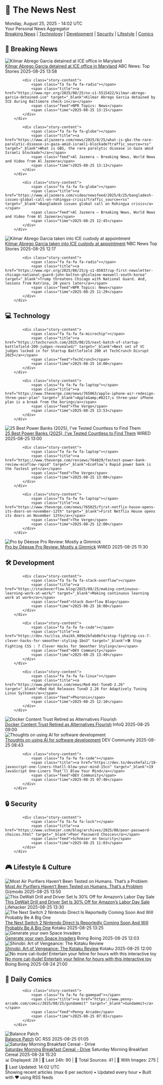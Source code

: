 <!-- Processing 54 RSS feeds at 2025-08-25 14:01:49 UTC -->
<!-- Processing: Penny Arcade -->
<!-- Processing: Poorly Drawn Lines -->
<!-- Processing: CNN Breaking News -->
<!-- Processing: BBC World News -->
<!-- Processing: Al Jazeera Breaking News -->
<!-- Processing: NPR News -->
<!-- Processing: CBC News -->
<!-- Error processing https://rss.cbc.ca/lineup/topstories.xml: The read operation timed out -->
<!-- Processing: Reuters World News -->
<!-- Processing: Associated Press Breaking -->
<!-- Processing: ABC News Breaking -->
<!-- Processing: TechCrunch -->
<!-- Processing: The Verge -->
<!-- Processing: Slashdot -->
<!-- Processing: Dev.to -->
<!-- Processing: StackOverflow Blog -->
<!-- Processing: DistroWatch -->
<!-- Processing: GitHub Blog -->
<!-- Processing: Lifehacker -->
<!-- Processing: Gizmodo -->
<!-- Processing: Kotaku -->
<!-- Processing: Boing Boing -->
<!-- Generated 11 new posts out of 21 feeds processed -->
<div class="newspaper-header">
    <h1 class="newspaper-title">📰 The News Nest</h1>
    <div class="newspaper-date">Monday, August 25, 2025 - 14:02 UTC</div>
    <div class="newspaper-subtitle">Your Personal News Aggregator</div>
</div>

<div class="newspaper-nav">
    <a href="#breaking">Breaking News</a> |
    <a href="#tech">Technology</a> |
    <a href="#dev">Development</a> |
    <a href="#security">Security</a> |
    <a href="#lifestyle">Lifestyle</a> |
    <a href="#webcomics">Comics</a>
</div>

<div class="news-section breaking-news" id="breaking">
<h2 class="section-header">🚨 Breaking News</h2>
<div class="stories-container">
<div class="story">
            <img src="https://s.abcnews.com/images/Politics/kilmar-abrego-06-rt-jef-250825_1756127452126_hpMain_4x3t_384.jpg" alt="Kilmar Abrego Garcia detained at ICE office in Maryland" class="story-image" loading="lazy" onerror="this.style.display='none'">
            <div class="story-content">
                <span class="fa fa-fw fa-tv"></span>
                <span class="title"><a href="https://abcnews.go.com/US/kilmar-abrego-garcia-check-ice-maryland-deportation-threat/story?id=124944566" target="_blank">Kilmar Abrego Garcia detained at ICE office in Maryland</a></span>
                <span class="feed">ABC News: Top Stories</span>
                <span class="time">2025-08-25 13:58</span>
            </div>
        </div>
<div class="story">
            
            <div class="story-content">
                <span class="fa fa-fw fa-radio"></span>
                <span class="title"><a href="https://www.npr.org/2025/08/25/nx-s1-5515422/kilmar-abrego-garcia-detained-ice" target="_blank">Kilmar Abrego Garcia detained by ICE during Baltimore check-in</a></span>
                <span class="feed">NPR Topics: News</span>
                <span class="time">2025-08-25 13:15</span>
            </div>
        </div>
<div class="story">
            
            <div class="story-content">
                <span class="fa fa-fw fa-globe"></span>
                <span class="title"><a href="https://www.aljazeera.com/news/2025/8/25/what-is-gbs-the-rare-paralytic-disease-in-gaza-amid-israeli-blockade?traffic_source=rss" target="_blank">What is GBS, the rare paralytic disease in Gaza amid Israeli blockade?</a></span>
                <span class="feed">Al Jazeera – Breaking News, World News and Video from Al Jazeera</span>
                <span class="time">2025-08-25 13:13</span>
            </div>
        </div>
<div class="story">
            
            <div class="story-content">
                <span class="fa fa-fw fa-globe"></span>
                <span class="title"><a href="https://www.aljazeera.com/video/newsfeed/2025/8/25/bangladesh-issues-global-call-on-rohingya-crisis?traffic_source=rss" target="_blank">Bangladesh issues global call on Rohingya crisis</a></span>
                <span class="feed">Al Jazeera – Breaking News, World News and Video from Al Jazeera</span>
                <span class="time">2025-08-25 12:45</span>
            </div>
        </div>
<div class="story">
            <img src="https://media-cldnry.s-nbcnews.com/image/upload/t_fit_1500w/rockcms/2025-08/250823-kilmar-abrego-garcia-mn-1045-dd3946.jpg" alt="Kilmar Abrego Garcia taken into ICE custody at appointment" class="story-image" loading="lazy" onerror="this.style.display='none'">
            <div class="story-content">
                <span class="fa fa-fw fa-broadcast-tower"></span>
                <span class="title"><a href="https://www.nbcnews.com/news/us-news/kilmar-abrego-garcia-ice-check-in-rcna226866" target="_blank">Kilmar Abrego Garcia taken into ICE custody at appointment</a></span>
                <span class="feed">NBC News Top Stories</span>
                <span class="time">2025-08-25 12:17</span>
            </div>
        </div>
<div class="story">
            
            <div class="story-content">
                <span class="fa fa-fw fa-radio"></span>
                <span class="title"><a href="https://www.npr.org/2025/08/25/g-s1-85037/up-first-newsletter-chicago-national-guard-john-bolton-ghislaine-maxwell-south-korea" target="_blank">Trump threatens Chicago with National Guard. And, lessons from Katrina, 20 years later</a></span>
                <span class="feed">NPR Topics: News</span>
                <span class="time">2025-08-25 11:29</span>
            </div>
        </div>
</div>
</div>
<div class="news-section tech-news" id="tech">
<h2 class="section-header">💻 Technology</h2>
<div class="stories-container">
<div class="story">
            
            <div class="story-content">
                <span class="fa fa-fw fa-microchip"></span>
                <span class="title"><a href="https://techcrunch.com/2025/08/25/next-batch-of-startup-battlefield-200-judges-revealed/" target="_blank">Next set of VC judges locked in for Startup Battlefield 200 at TechCrunch Disrupt 2025</a></span>
                <span class="feed">TechCrunch</span>
                <span class="time">2025-08-25 14:00</span>
            </div>
        </div>
<div class="story">
            
            <div class="story-content">
                <span class="fa fa-fw fa-laptop"></span>
                <span class="title"><a href="https://www.theverge.com/news/765063/apple-iphone-air-redesign-three-year-plan" target="_blank">Apple&amp;#8217;s three-year iPhone plan is a break from the boring</a></span>
                <span class="feed">The Verge</span>
                <span class="time">2025-08-25 13:53</span>
            </div>
        </div>
<div class="story">
            <img src="https://media.wired.com/photos/685f5aa9313641784030d4a6/master/pass/The%20Best%20Power%20Banks%20for%20All%20Your%20Devices_.png" alt="25 Best Power Banks (2025), I&#x27;ve Tested Countless to Find Them" class="story-image" loading="lazy" onerror="this.style.display='none'">
            <div class="story-content">
                <span class="fa fa-fw fa-bolt"></span>
                <span class="title"><a href="https://www.wired.com/gallery/best-portable-chargers-power-banks/" target="_blank">25 Best Power Banks (2025), I&#x27;ve Tested Countless to Find Them</a></span>
                <span class="feed">WIRED</span>
                <span class="time">2025-08-25 13:00</span>
            </div>
        </div>
<div class="story">
            
            <div class="story-content">
                <span class="fa fa-fw fa-laptop"></span>
                <span class="title"><a href="https://www.theverge.com/reviews/764829/fastest-power-bank-review-ecoflow-rapid" target="_blank">EcoFlow’s Rapid power bank is the fastest yet</a></span>
                <span class="feed">The Verge</span>
                <span class="time">2025-08-25 13:00</span>
            </div>
        </div>
<div class="story">
            
            <div class="story-content">
                <span class="fa fa-fw fa-laptop"></span>
                <span class="title"><a href="https://www.theverge.com/news/765025/first-netflix-house-opens-its-doors-on-november-12th" target="_blank">First Netflix House opens its doors on November 12th</a></span>
                <span class="feed">The Verge</span>
                <span class="time">2025-08-25 12:00</span>
            </div>
        </div>
<div class="story">
            <img src="https://media.wired.com/photos/68ab8a6701d4defd6c7f7485/master/pass/Review-%20Pro%20by%20De%CC%81esse%20Pro.png" alt="Pro by Déesse Pro Review: Mostly a Gimmick" class="story-image" loading="lazy" onerror="this.style.display='none'">
            <div class="story-content">
                <span class="fa fa-fw fa-bolt"></span>
                <span class="title"><a href="https://www.wired.com/review/pro-by-deesse-pro/" target="_blank">Pro by Déesse Pro Review: Mostly a Gimmick</a></span>
                <span class="feed">WIRED</span>
                <span class="time">2025-08-25 11:30</span>
            </div>
        </div>
</div>
</div>
<div class="news-section dev-news" id="dev">
<h2 class="section-header">🛠️ Development</h2>
<div class="stories-container">
<div class="story">
            
            <div class="story-content">
                <span class="fa fa-fw fa-stack-overflow"></span>
                <span class="title"><a href="https://stackoverflow.blog/2025/08/25/making-continuous-learning-work-at-work/" target="_blank">Making continuous learning work at work</a></span>
                <span class="feed">Stack Overflow Blog</span>
                <span class="time">2025-08-25 16:00</span>
            </div>
        </div>
<div class="story">
            
            <div class="story-content">
                <span class="fa fa-fw fa-code"></span>
                <span class="title"><a href="https://dev.to/ilsa_shaikh_089e2bfab0bf4/stop-fighting-css-7-clever-hacks-for-smoother-styling-1bo3" target="_blank">🛠️ Stop Fighting CSS : 7 Clever Hacks for Smoother Styling</a></span>
                <span class="feed">DEV Community</span>
                <span class="time">2025-08-25 13:49</span>
            </div>
        </div>
<div class="story">
            
            <div class="story-content">
                <span class="fa fa-fw fa-linux"></span>
                <span class="title"><a href="https://www.phoronix.com/news/Red-Hat-TuneD-2.26" target="_blank">Red Hat Releases TuneD 2.26 For Adaptively Tuning Linux Systems</a></span>
                <span class="feed">Phoronix</span>
                <span class="time">2025-08-25 12:10</span>
            </div>
        </div>
<div class="story">
            <img src="https://res.infoq.com/news/2025/08/docker-content-trust-retired/en/headerimage/generatedHeaderImage-1756078468241.jpg" alt="Docker Content Trust Retired as Alternatives Flourish" class="story-image" loading="lazy" onerror="this.style.display='none'">
            <div class="story-content">
                <span class="fa fa-fw fa-info-circle"></span>
                <span class="title"><a href="https://www.infoq.com/news/2025/08/docker-content-trust-retired/?utm_campaign=infoq_content&utm_source=infoq&utm_medium=feed&utm_term=global" target="_blank">Docker Content Trust Retired as Alternatives Flourish</a></span>
                <span class="feed">InfoQ</span>
                <span class="time">2025-08-25 09:00</span>
            </div>
        </div>
<div class="story">
            <img src="https://media2.dev.to/dynamic/image/width=800%2Cheight=%2Cfit=scale-down%2Cgravity=auto%2Cformat=auto/https%3A%2F%2Fdev-to-uploads.s3.amazonaws.com%2Fuploads%2Farticles%2F0yvqsrs6lf1lvkudmr8k.png" alt="Thoughts on using AI for software development" class="story-image" loading="lazy" onerror="this.style.display='none'">
            <div class="story-content">
                <span class="fa fa-fw fa-code"></span>
                <span class="title"><a href="https://dev.to/sapegin/thoughts-on-using-ai-for-software-development-539b" target="_blank">Thoughts on using AI for software development</a></span>
                <span class="feed">DEV Community</span>
                <span class="time">2025-08-25 08:43</span>
            </div>
        </div>
<div class="story">
            
            <div class="story-content">
                <span class="fa fa-fw fa-code"></span>
                <span class="title"><a href="https://dev.to/devshefali/19-javascript-one-liners-thatll-blow-your-mind-15cn" target="_blank">19 JavaScript One-Liners That’ll Blow Your Mind</a></span>
                <span class="feed">DEV Community</span>
                <span class="time">2025-08-25 07:46</span>
            </div>
        </div>
</div>
</div>
<div class="news-section security-news" id="security">
<h2 class="section-header">🔒 Security</h2>
<div class="stories-container">
<div class="story">
            
            <div class="story-content">
                <span class="fa fa-fw fa-lock"></span>
                <span class="title"><a href="https://www.schneier.com/blog/archives/2025/08/poor-password-choices.html" target="_blank">Poor Password Choices</a></span>
                <span class="feed">Schneier on Security</span>
                <span class="time">2025-08-25 11:03</span>
            </div>
        </div>
</div>
</div>
<div class="news-section lifestyle-news" id="lifestyle">
<h2 class="section-header">🎮 Lifestyle & Culture</h2>
<div class="stories-container">
<div class="story">
            <img src="https://gizmodo.com/app/uploads/2025/08/air_purifier.jpg" alt="Most Air Purifiers Haven’t Been Tested on Humans. That’s a Problem" class="story-image" loading="lazy" onerror="this.style.display='none'">
            <div class="story-content">
                <span class="fa fa-fw fa-computer"></span>
                <span class="title"><a href="https://gizmodo.com/most-air-purifiers-havent-been-tested-on-humans-thats-a-problem-2000647514" target="_blank">Most Air Purifiers Haven’t Been Tested on Humans. That’s a Problem</a></span>
                <span class="feed">Gizmodo</span>
                <span class="time">2025-08-25 13:50</span>
            </div>
        </div>
<div class="story">
            <img src="https://lifehacker.com/imagery/articles/01K3A3AC2ZM1TG4T576ABH0S0C/hero-image.jpg" alt="This DeWalt Drill and Driver Set Is 30% Off for Amazon’s Labor Day Sale" class="story-image" loading="lazy" onerror="this.style.display='none'">
            <div class="story-content">
                <span class="fa fa-fw fa-life-ring"></span>
                <span class="title"><a href="https://lifehacker.com/home/dewalt-drill-and-driver-set-labor-day-2025-sale?utm_medium=RSS" target="_blank">This DeWalt Drill and Driver Set Is 30% Off for Amazon’s Labor Day Sale</a></span>
                <span class="feed">Lifehacker</span>
                <span class="time">2025-08-25 13:30</span>
            </div>
        </div>
<div class="story">
            <img src="https://kotaku.com/app/uploads/2025/05/d8f74d792342ce766d95cf4dfef6d184.jpg" alt="The Next Switch 2 Nintendo Direct Is Reportedly Coming Soon And Will Probably Be A Big One" class="story-image" loading="lazy" onerror="this.style.display='none'">
            <div class="story-content">
                <span class="fa fa-fw fa-gamepad"></span>
                <span class="title"><a href="https://kotaku.com/nintendo-direct-september-switch-2-mario-metroid-prime-4-date-2000619997" target="_blank">The Next Switch 2 Nintendo Direct Is Reportedly Coming Soon And Will Probably Be A Big One</a></span>
                <span class="feed">Kotaku</span>
                <span class="time">2025-08-25 13:25</span>
            </div>
        </div>
<div class="story">
            <img src="https://i0.wp.com/boingboing.net/wp-content/uploads/2025/08/Screenshot-2025-08-25-at-8.02.02-AM.png?fit=1310%2C782&amp;quality=55&amp;ssl=1" alt="Generate your own Space Invaders" class="story-image" loading="lazy" onerror="this.style.display='none'">
            <div class="story-content">
                <span class="fa fa-fw fa-arrow-right"></span>
                <span class="title"><a href="https://boingboing.net/2025/08/25/generate-your-own-space-invaders.html" target="_blank">Generate your own Space Invaders</a></span>
                <span class="feed">Boing Boing</span>
                <span class="time">2025-08-25 12:03</span>
            </div>
        </div>
<div class="story">
            <img src="https://kotaku.com/app/uploads/2025/08/shinobi_aov_hero.jpg" alt="Shinobi: Art of Vengeance: The Kotaku Review" class="story-image" loading="lazy" onerror="this.style.display='none'">
            <div class="story-content">
                <span class="fa fa-fw fa-gamepad"></span>
                <span class="title"><a href="https://kotaku.com/shinobi-art-of-vengeance-the-kotaku-review-2000619735" target="_blank">Shinobi: Art of Vengeance: The Kotaku Review</a></span>
                <span class="feed">Kotaku</span>
                <span class="time">2025-08-25 12:00</span>
            </div>
        </div>
<div class="story">
            <img src="https://i0.wp.com/boingboing.net/wp-content/uploads/2025/08/Cheerble-Ball.jpg?fit=1200%2C800&amp;quality=60&amp;ssl=1" alt="No more cat-itude! Entertain your feline for hours with this interactive toy" class="story-image" loading="lazy" onerror="this.style.display='none'">
            <div class="story-content">
                <span class="fa fa-fw fa-arrow-right"></span>
                <span class="title"><a href="https://boingboing.net/2025/08/24/no-more-cat-itude-entertain-your-feline-for-hours-with-this-interactive-toy.html" target="_blank">No more cat-itude! Entertain your feline for hours with this interactive toy</a></span>
                <span class="feed">Boing Boing</span>
                <span class="time">2025-08-24 21:00</span>
            </div>
        </div>
</div>
</div>
<div class="news-section webcomics-section" id="webcomics">
<h2 class="section-header">🎨 Daily Comics</h2>
<div class="stories-container">
<div class="story">
            
            <div class="story-content">
                <span class="fa fa-fw fa-gamepad"></span>
                <span class="title"><a href="https://www.penny-arcade.com/comic/2025/08/25/gundammit" target="_blank">Gundammit</a></span>
                <span class="feed">Penny Arcade</span>
                <span class="time">2025-08-25 07:01</span>
            </div>
        </div>
<div class="story">
            <img src="http://www.questionablecontent.net/comics/5642.png" alt="Balance Patch" class="story-image" loading="lazy" onerror="this.style.display='none'">
            <div class="story-content">
                <span class="fa fa-fw fa-music"></span>
                <span class="title"><a href="http://questionablecontent.net/view.php?comic=5642" target="_blank">Balance Patch</a></span>
                <span class="feed">QC RSS</span>
                <span class="time">2025-08-25 01:05</span>
            </div>
        </div>
<div class="story">
            <img src="https://www.smbc-comics.com/comics/1755734186-20250824.png" alt="Saturday Morning Breakfast Cereal - Drive" class="story-image" loading="lazy" onerror="this.style.display='none'">
            <div class="story-content">
                <span class="fa fa-fw fa-smile"></span>
                <span class="title"><a href="https://www.smbc-comics.com/comic/drive" target="_blank">Saturday Morning Breakfast Cereal - Drive</a></span>
                <span class="feed">Saturday Morning Breakfast Cereal</span>
                <span class="time">2025-08-24 15:20</span>
            </div>
        </div>
</div>
</div>

<div class="newspaper-footer">
    <div class="stats">
        📊 Displayed: 28 | 📅 Last 24h: 90 | 📡 Total Sources: 41 | 📸 With Images: 275 |
        🔄 Last Updated: 14:02 UTC
    </div>
    <div class="footer-note">
        Showing recent articles (max 6 per section) • Updated every hour • Built with ❤️ using RSS feeds
    </div>
</div>

